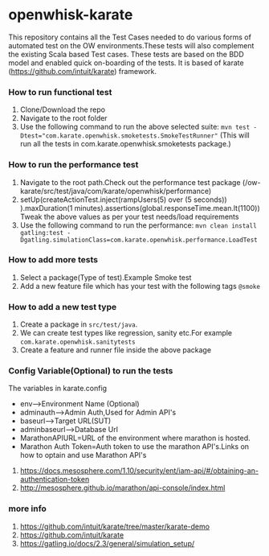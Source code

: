 # openwhisk-karate
This repository contains all the Test Cases needed to do various forms of automated test on the OW environments.These tests will also complement the existing Scala based Test cases.
These tests are based on the BDD model and enabled quick on-boarding of the tests.
It is based of karate (https://github.com/intuit/karate) framework. 


### How to run functional test
1. Clone/Download the repo
2. Navigate to the root folder
2. Use the following command to run the above selected suite: `mvn test -Dtest="com.karate.openwhisk.smoketests.SmokeTestRunner"` (This will run all the tests in com.karate.openwhisk.smoketests package.)

### How to run the performance test 
1. Navigate to the root path.Check out the performance test package (/ow-karate/src/test/java/com/karate/openwhisk/performance)
2. setUp(createActionTest.inject(rampUsers(5) over (5 seconds))
    ).maxDuration(1 minutes).assertions(global.responseTime.mean.lt(1100))
Tweak the above values as per your test needs/load requirements
3. Use the following command to run the performance: 
`mvn clean install gatling:test -Dgatling.simulationClass=com.karate.openwhisk.performance.LoadTest`

### How to add more tests

1. Select a package(Type of test).Example Smoke test
2. Add a new feature file which has your test with the following tags `@smoke`

### How to add a new test type
1. Create a package in `src/test/java`.
2. We can create test types like regression, sanity etc.For example `com.karate.openwhisk.sanitytests`
3. Create a feature and runner file inside the above package 


### Config Variable(Optional) to run the tests
The variables in karate.config

* env-->Environment Name (Optional)
* adminauth-->Admin Auth,Used for Admin API's
* baseurl-->Target URL(SUT)
* adminbaseurl-->Database Url
* MarathonAPIURL=URL of the environment where marathon is hosted.
* Marathon Auth Token=Auth token to use the marathon API's.Links on how to optain and use Marathon API's
1. https://docs.mesosphere.com/1.10/security/ent/iam-api/#/obtaining-an-authentication-token
2. http://mesosphere.github.io/marathon/api-console/index.html



### more info
1. https://github.com/intuit/karate/tree/master/karate-demo
2. https://github.com/intuit/karate
3. https://gatling.io/docs/2.3/general/simulation_setup/


